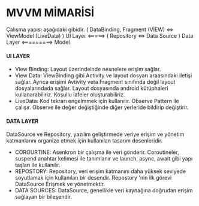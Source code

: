 # MVVM MİMARİSİ
Çalışma yapısı aşağıdaki gibidir.
( DataBinding, Fragment (VİEW) <=> ViewModel (LiveData) ) UI Layer  <=====> ( Repository <=> Data Source ) Data Layer <=========> Model

#### UI LAYER
* View Binding: Layout üzerindeinde nesnelere erişim sağlar.
* View Data: ViewBinding gibi Activity ve layout dosyarı araasındaki iletişi sağlar. Ayrıca erişimi Avtivity veta Fragment sınıfında değil layout dosyalarındada sağlar.
             Layout dosyasında android kütüphaleri kullanarabiliriz. Koşullu iafeler oluşturabiliriz.
* LiveData: Kod tekrarı engelmmek için kullanılır. Observe Pattern ile çalışır. Observe ile değer değiştiğinde diğer yerleride bildirip değiştirir.

#### DATA LAYER
DataSource ve Repository, yazılım geliştirmede veriye erişim ve yönetim katmanlarını organize etmek için kullanılan tasarım desenleridir. 

* COROURTINE: Asenkron bir çalışma ile veri gönderir. Coroutineler, suspend anahtar kelimesi ile tanımlanır ve launch, async, await gibi yapı taşları ile kullanılır.
* REPOSTORY: Repository, veri erişim katmanını daha yüksek seviyede soyutlamak için kullanılan bir desendir. Repostory 'nin ilk görevi DataSource Erişmek ve yönetmektir.
* DATA SOURCES: DataSource, genellikle veri kaynağına doğrudan erişim sağlayan bir bileşendir.
